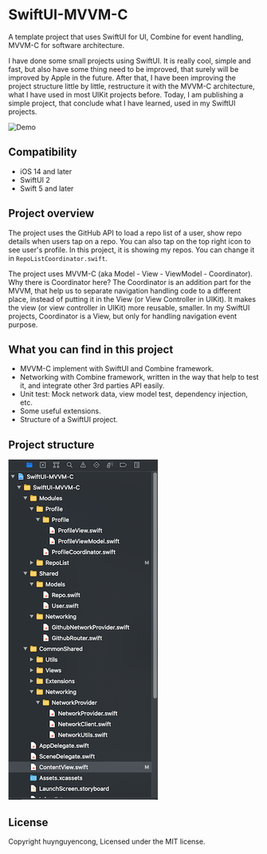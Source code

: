 # SwiftUI-MVVM-C
A template project that uses SwiftUI for UI, Combine for event handling, MVVM-C for software architecture.

I have done some small projects using SwiftUI. It is really cool, simple and fast, but also have some thing need to be improved, that surely will be improved by Apple in the future. After that, I have been improving the project structure little by little, restructure it with the MVVM-C architecture, what I have used in most UIKit projects before. Today, I am publishing a simple project, that conclude what I have learned, used in my SwiftUI projects.

![Demo](Images/demo.gif)

## Compatibility
- iOS 14 and later
- SwiftUI 2
- Swift 5 and later

## Project overview
The project uses the GitHub API to load a repo list of a user, show repo details when users tap on a repo. You can also tap on the top right icon to see user's profile. In this project, it is showing my repos. You can change it in `RepoListCoordinator.swift`.

The project uses MVVM-C (aka Model - View - ViewModel - Coordinator). Why there is Coordinator here? The Coordinator is an addition part for the MVVM, that help us to separate navigation handling code to a different place, instead of putting it in the View (or View Controller in UIKit). It makes the view (or view controller in UIKit) more reusable, smaller. In my SwiftUI projects, Coordinator is a View, but only for handling navigation event purpose.

## What you can find in this project
- MVVM-C implement with SwiftUI and Combine framework.
- Networking with Combine framework, written in the way that help to test it, and integrate other 3rd parties API easily.
- Unit test: Mock network data, view model test, dependency injection, etc.
- Some useful extensions.
- Structure of a SwiftUI project.

## Project structure
![Project structure](Images/project-structure.png)

## License
Copyright huynguyencong,  Licensed under the MIT license.
